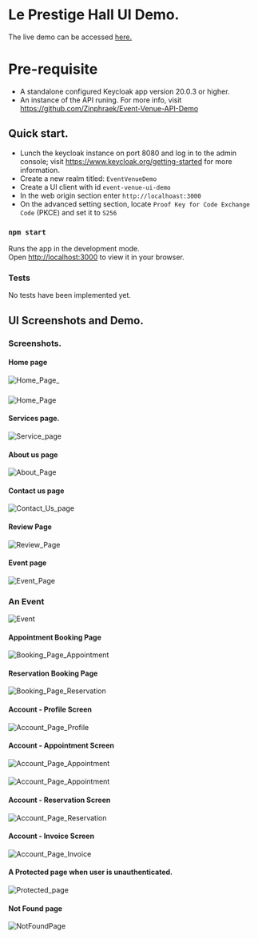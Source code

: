 # Le Prestige Hall UI Demo.

The live demo can be accessed [here.](https://jolly-mushroom-07a20c60f.4.azurestaticapps.net)


# Pre-requisite

* A standalone configured Keycloak app version 20.0.3 or higher.
* An instance of the API runing. For more info, visit https://github.com/Zinphraek/Event-Venue-API-Demo

## Quick start.

* Lunch the keycloak instance on port 8080 and log in to the admin console; visit https://www.keycloak.org/getting-started for more information.
* Create a new realm titled: `EventVenueDemo`
* Create a UI client with id `event-venue-ui-demo`
* In the web origin section enter `http://localhoast:3000`
* On the advanced setting section, locate `Proof Key for Code Exchange Code` (PKCE) and set it to `S256`

### `npm start`

Runs the app in the development mode.\
Open [http://localhost:3000](http://localhost:3000) to view it in your browser.

### Tests

No tests have been implemented yet.


## UI Screenshots and Demo.

### Screenshots.


#### Home page
![Home_Page_](https://github.com/Zinphraek/Event-Venue-UI/assets/89105588/09a72d70-8976-497d-8fa4-54cd5e37ff56)

### 
![Home_Page](https://github.com/Zinphraek/Event-Venue-UI/assets/89105588/d9ed400a-7ccf-454f-9501-62e9b968d5cd)


#### Services page.
![Service_page](https://github.com/Zinphraek/Event-Venue-UI/assets/89105588/bcb1967f-c98f-42ec-90b7-98081ccd95ff)


#### About us page
![About_Page](https://github.com/Zinphraek/Event-Venue-UI/assets/89105588/fe1bac92-af27-40eb-9b6b-189b54c7ad31)


#### Contact us page
![Contact_Us_page](https://github.com/Zinphraek/Event-Venue-UI/assets/89105588/68b2488a-9792-4ed8-8f47-c6f061a2ea73)


#### Review Page
![Review_Page](https://github.com/Zinphraek/Event-Venue-UI/assets/89105588/c5c5aeb7-b099-4767-93a0-fc3db912fced)


#### Event page
![Event_Page](https://github.com/Zinphraek/Event-Venue-UI/assets/89105588/5402354d-6a4f-4c1b-9ab2-c601a2092189)

### An Event
![Event](https://github.com/Zinphraek/Event-Venue-UI/assets/89105588/73179912-f25c-4bb6-b4cd-0300480135a2)


#### Appointment Booking Page
![Booking_Page_Appointment](https://github.com/Zinphraek/Event-Venue-UI/assets/89105588/a6e579a4-066b-4fe4-974d-39387c530bb6)

#### Reservation Booking Page
![Booking_Page_Reservation](https://github.com/Zinphraek/Event-Venue-UI/assets/89105588/7ed33302-94be-44ed-ace5-44b76f0b09da)


#### Account - Profile Screen
![Account_Page_Profile](https://github.com/Zinphraek/Event-Venue-UI/assets/89105588/92f54763-0582-4f2b-8eda-060036db96cb)



#### Account - Appointment Screen
![Account_Page_Appointment](https://github.com/Zinphraek/Event-Venue-UI/assets/89105588/3196c481-9536-4bb9-bc23-4c85031a5c5b)

####
![Account_Page_Appointment](https://github.com/Zinphraek/Event-Venue-UI/assets/89105588/9e04f590-ef07-45c1-a233-0efa096564e5)


#### Account - Reservation Screen
![Account_Page_Reservation](https://github.com/Zinphraek/Event-Venue-UI/assets/89105588/14127c61-e6ae-409e-87fb-0bf7365e3a45)


#### Account - Invoice Screen
![Account_Page_Invoice](https://github.com/Zinphraek/Event-Venue-UI/assets/89105588/ae549943-1241-4b47-a62e-299b76ed00b5)


#### A Protected page when user is unauthenticated.
![Protected_page](https://github.com/Zinphraek/Event-Venue-UI/assets/89105588/88114f29-0220-4bfa-908f-7df870b2f017)


#### Not Found page
![NotFoundPage](https://github.com/Zinphraek/Event-Venue-UI/assets/89105588/192245ef-db7f-4cf5-81f7-27a3e60aaa2a)



